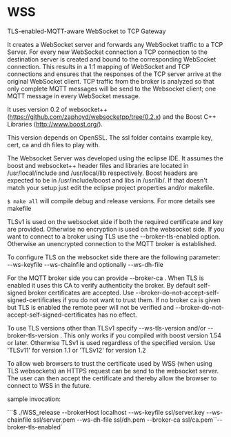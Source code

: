 WSS
===

TLS-enabled-MQTT-aware WebSocket to TCP Gateway

It creates a WebSocket server and forwards any WebSocket traffic to a TCP Server.
For every new WebSocket connection a TCP connection to the destination server is created and bound to the corresponding WebSocket connection.
This results in a 1:1 mapping of WebSocket and TCP connections and ensures that the responses of the TCP server arrive at the original WebSocket client.
TCP traffic from the broker is analyzed so that only complete MQTT messages will be send to the Websocket client; one MQTT message in every WebSocket message. 

It uses version 0.2 of websocket++ (https://github.com/zaphoyd/websocketpp/tree/0.2.x) and the Boost C++ Libraries (http://www.boost.org/).

This version depends on OpenSSL.
The ssl folder contains example key, cert, ca and dh files to play with.


The Websocket Server was developed using the eclipse IDE.
It assumes the boost and websocket++ header files and libraries are located in /usr/local/include and /usr/local/lib respectively. Boost headers are expected to be in /usr/include/boost and libs in /usr/lib/. If that doesn't match your setup just edit the eclipse project properties and/or makefile.

```$ make all``` will compile debug and release versions. For more details see makefile

TLSv1 is used on the websocket side if both the required certificate and key are provided. Otherwise no encryption is used on the websocket side.
If you want to connect to a broker using TLS use the --broker-tls-enabled option. Otherwise an unencrypted connection to the MQTT broker is established.

To configure TLS on the websocket side there are the following parameter: --ws-keyfile <websocket server key file> --ws-chainfile <websocket server certificate file> and optionally --ws-dh-file <diffie-hellman parameter file>

For the MQTT broker side you can provide --broker-ca <MQTT broker CA>. When TLS is enabled it uses this CA to verify authenticity the broker. By default self- signed broker certificates are accepted. Use --broker-do-not-accept-self-signed-certificates if you do not want to trust them. If no broker ca is given but TLS is enabled the remote peer will not be verified and --broker-do-not-accept-self-signed-certificates has no effect.

To use TLS versions other than TLSv1 specify --ws-tls-version <version> and/or --broker-tls-version <version>. This only works if you compiled with boost version 1.54 or later. Otherwise TLSv1 is used regardless of the specified version.
Use 'TLSv11' for version 1.1 or 'TLSv12' for version 1.2

To allow web browsers to trust the certificate used by WSS (when using TLS websockets) an HTTPS request can be send to the websocket server. The user can then accept the certificate and thereby allow the browser to connect to WSS in the future.

sample invocation:

```$ ./WSS_release --brokerHost localhost --ws-keyfile ssl/server.key --ws-chainfile ssl/server.pem  --ws-dh-file ssl/dh.pem --broker-ca ssl/ca.pem``--broker-tls-enabled`
